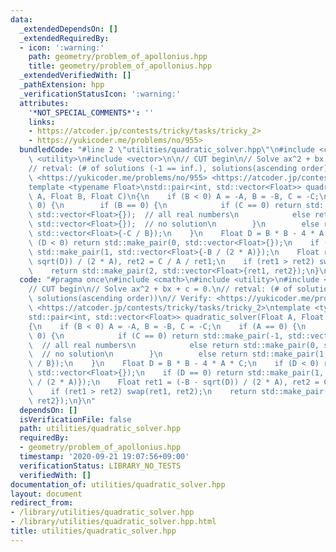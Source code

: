 ```yaml
---
data:
  _extendedDependsOn: []
  _extendedRequiredBy:
  - icon: ':warning:'
    path: geometry/problem_of_apollonius.hpp
    title: geometry/problem_of_apollonius.hpp
  _extendedVerifiedWith: []
  _pathExtension: hpp
  _verificationStatusIcon: ':warning:'
  attributes:
    '*NOT_SPECIAL_COMMENTS*': ''
    links:
    - https://atcoder.jp/contests/tricky/tasks/tricky_2>
    - https://yukicoder.me/problems/no/955>
  bundledCode: "#line 2 \"utilities/quadratic_solver.hpp\"\n#include <cmath>\n#include\
    \ <utility>\n#include <vector>\n\n// CUT begin\n// Solve ax^2 + bx + c = 0.\n\
    // retval: (# of solutions (-1 == inf.), solutions(ascending order))\n// Verify:\
    \ <https://yukicoder.me/problems/no/955> <https://atcoder.jp/contests/tricky/tasks/tricky_2>\n\
    template <typename Float>\nstd::pair<int, std::vector<Float>> quadratic_solver(Float\
    \ A, Float B, Float C)\n{\n    if (B < 0) A = -A, B = -B, C = -C;\n    if (A ==\
    \ 0) {\n        if (B == 0) {\n            if (C == 0) return std::make_pair(-1,\
    \ std::vector<Float>{});  // all real numbers\n            else return std::make_pair(0,\
    \ std::vector<Float>{});  // no solution\n        }\n        else return std::make_pair(1,\
    \ std::vector<Float>{-C / B});\n    }\n    Float D = B * B - 4 * A * C;\n    if\
    \ (D < 0) return std::make_pair(0, std::vector<Float>{});\n    if (D == 0) return\
    \ std::make_pair(1, std::vector<Float>{-B / (2 * A)});\n    Float ret1 = (-B -\
    \ sqrt(D)) / (2 * A), ret2 = C / A / ret1;\n    if (ret1 > ret2) swap(ret1, ret2);\n\
    \    return std::make_pair(2, std::vector<Float>{ret1, ret2});\n}\n"
  code: "#pragma once\n#include <cmath>\n#include <utility>\n#include <vector>\n\n\
    // CUT begin\n// Solve ax^2 + bx + c = 0.\n// retval: (# of solutions (-1 == inf.),\
    \ solutions(ascending order))\n// Verify: <https://yukicoder.me/problems/no/955>\
    \ <https://atcoder.jp/contests/tricky/tasks/tricky_2>\ntemplate <typename Float>\n\
    std::pair<int, std::vector<Float>> quadratic_solver(Float A, Float B, Float C)\n\
    {\n    if (B < 0) A = -A, B = -B, C = -C;\n    if (A == 0) {\n        if (B ==\
    \ 0) {\n            if (C == 0) return std::make_pair(-1, std::vector<Float>{});\
    \  // all real numbers\n            else return std::make_pair(0, std::vector<Float>{});\
    \  // no solution\n        }\n        else return std::make_pair(1, std::vector<Float>{-C\
    \ / B});\n    }\n    Float D = B * B - 4 * A * C;\n    if (D < 0) return std::make_pair(0,\
    \ std::vector<Float>{});\n    if (D == 0) return std::make_pair(1, std::vector<Float>{-B\
    \ / (2 * A)});\n    Float ret1 = (-B - sqrt(D)) / (2 * A), ret2 = C / A / ret1;\n\
    \    if (ret1 > ret2) swap(ret1, ret2);\n    return std::make_pair(2, std::vector<Float>{ret1,\
    \ ret2});\n}\n"
  dependsOn: []
  isVerificationFile: false
  path: utilities/quadratic_solver.hpp
  requiredBy:
  - geometry/problem_of_apollonius.hpp
  timestamp: '2020-09-21 19:07:56+09:00'
  verificationStatus: LIBRARY_NO_TESTS
  verifiedWith: []
documentation_of: utilities/quadratic_solver.hpp
layout: document
redirect_from:
- /library/utilities/quadratic_solver.hpp
- /library/utilities/quadratic_solver.hpp.html
title: utilities/quadratic_solver.hpp
---
```

